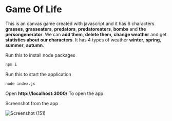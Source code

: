 # Game Of Life
This is an canvas game created with javascript and it has 6 characters **grasses**, **grasseaters**, **predators**, **predatoreaters**, **bombs** and **the persongenerator**. We can **add them**, **delete them**, **change weather** and get **statistics about our characters**. It has 4 types of weather **winter**, **spring**, **summer**, **autumn**. 

Run this to install node packages
```sh
npm i
```

Run this to start the application
```sh
node index.js
```

Open **http://localhost:3000/** To open the app

Screenshot from the app

![Screenshot (151)](https://user-images.githubusercontent.com/59918929/117582390-d53cee80-b112-11eb-9b3d-a64c37b7acd9.png)
